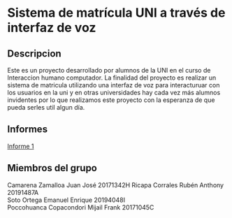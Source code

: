 # Sistema de matrícula UNI a través de interfaz de voz

## Descripcion

Este es un proyecto desarrollado por alumnos de la UNI en el curso de Interaccion humano computador.
La finalidad del proyecto es realizar un sistema de matricula utilizando una interfaz de voz para interacturuar con los usuarios
en la uni y en otras universidades hay cada vez más alumnos invidentes por lo que realizamos este proyecto con la esperanza de que
pueda serles util algun día.

## Informes
[Informe 1](https://github.com/Hiteek/enrollment-voice-uni/blob/main/Presentable.pdf)
## Miembros del grupo

Camarena Zamalloa Juan José			20171342H 
Ricapa Corrales Rubén Anthony 		20191487A 	
Soto Ortega Emanuel Enrique             	20194048I 	
Poccohuanca Copacondori Mijail Frank	20171045C

